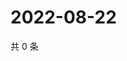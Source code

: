 # 2022-08-22

共 0 条

<!-- BEGIN WEIBO -->
<!-- 最后更新时间 Mon Aug 22 2022 16:00:48 GMT+0800 (China Standard Time) -->

<!-- END WEIBO -->
